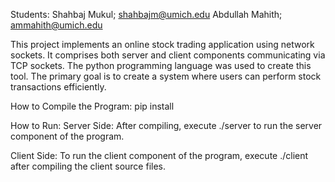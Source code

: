 Students:
Shahbaj Mukul; shahbajm@umich.edu
Abdullah Mahith; ammahith@umich.edu

This project implements an online stock trading application using network sockets. It comprises both server and client components communicating via TCP sockets. The python programming language was used to create this tool. The primary goal is to create a system where users can perform stock transactions efficiently.

How to Compile the Program:
pip install

How to Run:
Server Side:
After compiling, execute ./server to run the server component of the program.

Client Side:
To run the client component of the program, execute ./client after compiling the client source files.
